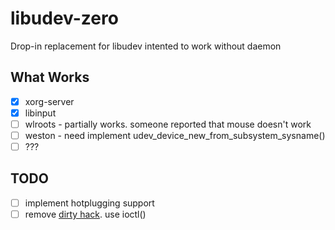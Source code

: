 libudev-zero
============

Drop-in replacement for libudev intented to work without daemon

What Works
----------
* [x] xorg-server
* [x] libinput
* [ ] wlroots - partially works. someone reported that mouse doesn't work
* [ ] weston - need implement udev_device_new_from_subsystem_sysname()
* [ ] ???

TODO
----

* [ ] implement hotplugging support
* [ ] remove [dirty hack](https://github.com/illiliti/libudev-zero/blob/e76f9b282442505bd6b0b08b411679aae1581fa5/udev_device.c#L383). use ioctl()
